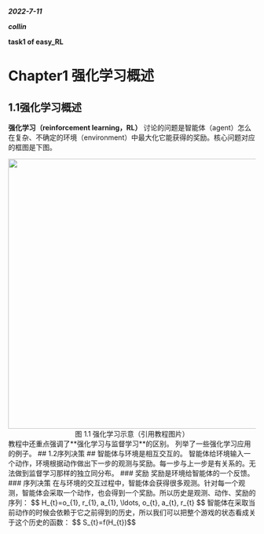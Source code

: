 _**2022-7-11**_

_**collin**_

**task1 of easy_RL**

# Chapter1 强化学习概述
## 1.1强化学习概述 
**强化学习（reinforcement learning，RL）** 讨论的问题是智能体（agent）怎么在复杂、不确定的环境（environment）中最大化它能获得的奖励。核心问题对应的框图是下图。
<div align=center>
<img width="550" src="https://github.com/Collin-Balanis/easy-rl/blob/master/docs/chapter1/img/1.1.png"/>
</div>
<div align=center>图 1.1 强化学习示意（引用教程图片）</div>
教程中还重点强调了**强化学习与监督学习**的区别。 列举了一些强化学习应用的例子。
## 1.2序列决策 ##
智能体与环境是相互交互的。 智能体给环境输入一个动作，环境根据动作做出下一步的观测与奖励。每一步与上一步是有关系的。无法做到监督学习那样的独立同分布。
### 奖励 
奖励是环境给智能体的一个反馈。
### 序列决策
在与环境的交互过程中，智能体会获得很多观测。针对每一个观测，智能体会采取一个动作，也会得到一个奖励。所以历史是观测、动作、奖励的序列：
 $$ H_{t}=o_{1}, r_{1}, a_{1}, \ldots, o_{t}, a_{t}, r_{t} $$
智能体在采取当前动作的时候会依赖于它之前得到的历史，所以我们可以把整个游戏的状态看成关于这个历史的函数：
 $$ S_{t}=f(H_{t})$$

